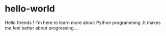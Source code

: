 # hello-world
Hello friends !
I'm here to learn more about Python programming .It makes me feel better about progressing ...

